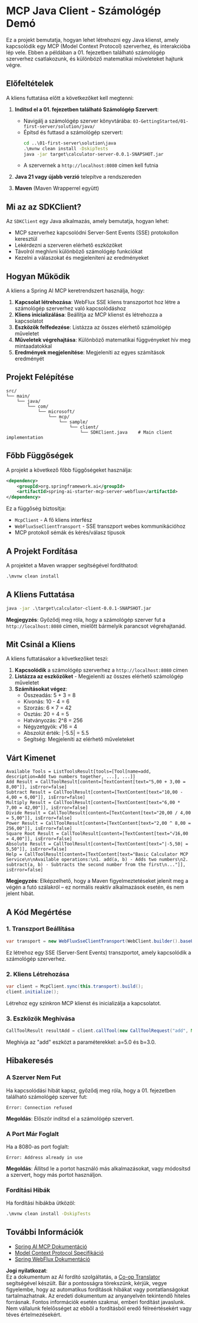 <!--
CO_OP_TRANSLATOR_METADATA:
{
  "original_hash": "7074b9f4c8cd147c1c10f569d8508c82",
  "translation_date": "2025-07-13T18:36:54+00:00",
  "source_file": "03-GettingStarted/02-client/solution/java/README.md",
  "language_code": "hu"
}
-->
# MCP Java Client - Számológép Demó

Ez a projekt bemutatja, hogyan lehet létrehozni egy Java klienst, amely kapcsolódik egy MCP (Model Context Protocol) szerverhez, és interakcióba lép vele. Ebben a példában a 01. fejezetben található számológép szerverhez csatlakozunk, és különböző matematikai műveleteket hajtunk végre.

## Előfeltételek

A kliens futtatása előtt a következőket kell megtenni:

1. **Indítsd el a 01. fejezetben található Számológép Szervert**:
   - Navigálj a számológép szerver könyvtárába: `03-GettingStarted/01-first-server/solution/java/`
   - Építsd és futtasd a számológép szervert:
     ```cmd
     cd ..\01-first-server\solution\java
     .\mvnw clean install -DskipTests
     java -jar target\calculator-server-0.0.1-SNAPSHOT.jar
     ```
   - A szervernek a `http://localhost:8080` címen kell futnia

2. **Java 21 vagy újabb verzió** telepítve a rendszereden
3. **Maven** (Maven Wrapperrel együtt)

## Mi az az SDKClient?

Az `SDKClient` egy Java alkalmazás, amely bemutatja, hogyan lehet:
- MCP szerverhez kapcsolódni Server-Sent Events (SSE) protokollon keresztül
- Lekérdezni a szerveren elérhető eszközöket
- Távolról meghívni különböző számológép funkciókat
- Kezelni a válaszokat és megjeleníteni az eredményeket

## Hogyan Működik

A kliens a Spring AI MCP keretrendszert használja, hogy:

1. **Kapcsolat létrehozása**: WebFlux SSE kliens transzportot hoz létre a számológép szerverhez való kapcsolódáshoz
2. **Kliens inicializálása**: Beállítja az MCP klienst és létrehozza a kapcsolatot
3. **Eszközök felfedezése**: Listázza az összes elérhető számológép műveletet
4. **Műveletek végrehajtása**: Különböző matematikai függvényeket hív meg mintaadatokkal
5. **Eredmények megjelenítése**: Megjeleníti az egyes számítások eredményét

## Projekt Felépítése

```
src/
└── main/
    └── java/
        └── com/
            └── microsoft/
                └── mcp/
                    └── sample/
                        └── client/
                            └── SDKClient.java    # Main client implementation
```

## Főbb Függőségek

A projekt a következő főbb függőségeket használja:

```xml
<dependency>
    <groupId>org.springframework.ai</groupId>
    <artifactId>spring-ai-starter-mcp-server-webflux</artifactId>
</dependency>
```

Ez a függőség biztosítja:
- `McpClient` - A fő kliens interfész
- `WebFluxSseClientTransport` - SSE transzport webes kommunikációhoz
- MCP protokoll sémák és kérés/válasz típusok

## A Projekt Fordítása

A projektet a Maven wrapper segítségével fordíthatod:

```cmd
.\mvnw clean install
```

## A Kliens Futtatása

```cmd
java -jar .\target\calculator-client-0.0.1-SNAPSHOT.jar
```

**Megjegyzés**: Győződj meg róla, hogy a számológép szerver fut a `http://localhost:8080` címen, mielőtt bármelyik parancsot végrehajtanád.

## Mit Csinál a Kliens

A kliens futtatásakor a következőket teszi:

1. **Kapcsolódik** a számológép szerverhez a `http://localhost:8080` címen
2. **Listázza az eszközöket** - Megjeleníti az összes elérhető számológép műveletet
3. **Számításokat végez**:
   - Összeadás: 5 + 3 = 8
   - Kivonás: 10 - 4 = 6
   - Szorzás: 6 × 7 = 42
   - Osztás: 20 ÷ 4 = 5
   - Hatványozás: 2^8 = 256
   - Négyzetgyök: √16 = 4
   - Abszolút érték: |-5.5| = 5.5
   - Segítség: Megjeleníti az elérhető műveleteket

## Várt Kimenet

```
Available Tools = ListToolsResult[tools=[Tool[name=add, description=Add two numbers together, ...], ...]]
Add Result = CallToolResult[content=[TextContent[text="5,00 + 3,00 = 8,00"]], isError=false]
Subtract Result = CallToolResult[content=[TextContent[text="10,00 - 4,00 = 6,00"]], isError=false]
Multiply Result = CallToolResult[content=[TextContent[text="6,00 * 7,00 = 42,00"]], isError=false]
Divide Result = CallToolResult[content=[TextContent[text="20,00 / 4,00 = 5,00"]], isError=false]
Power Result = CallToolResult[content=[TextContent[text="2,00 ^ 8,00 = 256,00"]], isError=false]
Square Root Result = CallToolResult[content=[TextContent[text="√16,00 = 4,00"]], isError=false]
Absolute Result = CallToolResult[content=[TextContent[text="|-5,50| = 5,50"]], isError=false]
Help = CallToolResult[content=[TextContent[text="Basic Calculator MCP Service\n\nAvailable operations:\n1. add(a, b) - Adds two numbers\n2. subtract(a, b) - Subtracts the second number from the first\n..."]], isError=false]
```

**Megjegyzés**: Elképzelhető, hogy a Maven figyelmeztetéseket jelenít meg a végén a futó szálakról – ez normális reaktív alkalmazások esetén, és nem jelent hibát.

## A Kód Megértése

### 1. Transzport Beállítása
```java
var transport = new WebFluxSseClientTransport(WebClient.builder().baseUrl("http://localhost:8080"));
```
Ez létrehoz egy SSE (Server-Sent Events) transzportot, amely kapcsolódik a számológép szerverhez.

### 2. Kliens Létrehozása
```java
var client = McpClient.sync(this.transport).build();
client.initialize();
```
Létrehoz egy szinkron MCP klienst és inicializálja a kapcsolatot.

### 3. Eszközök Meghívása
```java
CallToolResult resultAdd = client.callTool(new CallToolRequest("add", Map.of("a", 5.0, "b", 3.0)));
```
Meghívja az "add" eszközt a paraméterekkel: a=5.0 és b=3.0.

## Hibakeresés

### A Szerver Nem Fut
Ha kapcsolódási hibát kapsz, győződj meg róla, hogy a 01. fejezetben található számológép szerver fut:
```
Error: Connection refused
```
**Megoldás**: Először indítsd el a számológép szervert.

### A Port Már Foglalt
Ha a 8080-as port foglalt:
```
Error: Address already in use
```
**Megoldás**: Állítsd le a portot használó más alkalmazásokat, vagy módosítsd a szervert, hogy más portot használjon.

### Fordítási Hibák
Ha fordítási hibákba ütközöl:
```cmd
.\mvnw clean install -DskipTests
```

## További Információk

- [Spring AI MCP Dokumentáció](https://docs.spring.io/spring-ai/reference/api/mcp/)
- [Model Context Protocol Specifikáció](https://modelcontextprotocol.io/)
- [Spring WebFlux Dokumentáció](https://docs.spring.io/spring-framework/docs/current/reference/html/web-reactive.html)

**Jogi nyilatkozat**:  
Ez a dokumentum az AI fordító szolgáltatás, a [Co-op Translator](https://github.com/Azure/co-op-translator) segítségével készült. Bár a pontosságra törekszünk, kérjük, vegye figyelembe, hogy az automatikus fordítások hibákat vagy pontatlanságokat tartalmazhatnak. Az eredeti dokumentum az anyanyelvén tekintendő hiteles forrásnak. Fontos információk esetén szakmai, emberi fordítást javaslunk. Nem vállalunk felelősséget az ebből a fordításból eredő félreértésekért vagy téves értelmezésekért.